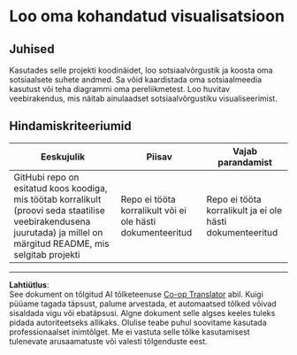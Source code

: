 <!--
CO_OP_TRANSLATOR_METADATA:
{
  "original_hash": "e56df4c0f49357e30ac8fc77aa439dd4",
  "translation_date": "2025-10-11T15:56:57+00:00",
  "source_file": "3-Data-Visualization/13-meaningful-visualizations/assignment.md",
  "language_code": "et"
}
-->
# Loo oma kohandatud visualisatsioon

## Juhised

Kasutades selle projekti koodinäidet, loo sotsiaalvõrgustik ja koosta oma sotsiaalsete suhete andmed. Sa võid kaardistada oma sotsiaalmeedia kasutust või teha diagrammi oma pereliikmetest. Loo huvitav veebirakendus, mis näitab ainulaadset sotsiaalvõrgustiku visualiseerimist.

## Hindamiskriteeriumid

Eeskujulik | Piisav | Vajab parandamist
--- | --- | -- |
GitHubi repo on esitatud koos koodiga, mis töötab korralikult (proovi seda staatilise veebirakendusena juurutada) ja millel on märgitud README, mis selgitab projekti | Repo ei tööta korralikult või ei ole hästi dokumenteeritud | Repo ei tööta korralikult ja ei ole hästi dokumenteeritud

---

**Lahtiütlus**:  
See dokument on tõlgitud AI tõlketeenuse [Co-op Translator](https://github.com/Azure/co-op-translator) abil. Kuigi püüame tagada täpsust, palume arvestada, et automaatsed tõlked võivad sisaldada vigu või ebatäpsusi. Algne dokument selle algses keeles tuleks pidada autoriteetseks allikaks. Olulise teabe puhul soovitame kasutada professionaalset inimtõlget. Me ei vastuta selle tõlke kasutamisest tulenevate arusaamatuste või valesti tõlgenduste eest.
